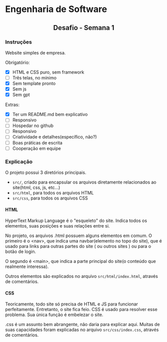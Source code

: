 # Engenharia de Software

<h2 align="center">Desafio - Semana 1</h2>

### Instruções

Website simples de empresa.

Obrigatório:

-   [x] HTML e CSS puro, sem framework
-   [ ] Três telas, no mínimo
-   [x] Sem template pronto
-   [x] Sem js
-   [x] Sem gpt

Extras:

-   [x] Ter um README.md bem explicativo
-   [ ] Responsivo
-   [ ] Hospedar no github
-   [ ] Responsivo
-   [ ] Criatividade e detalhes(específico, não?)
-   [ ] Boas práticas de escrita
-   [ ] Cooperação em equipe

### Explicação

O projeto possui 3 diretórios principais.

-   `src/`, criado para encapsular os arquivos diretamente relacionados ao site(html, css, js, etc...)
-   `src/html`, para todos os arquivos HTML
-   `src/css`, para todos os arquivos CSS

#### HTML

HyperText Markup Language é o "esqueleto" do site. Indica todos os elementos, suas posições e suas relações entre si.

No projeto, os arquivos .html possuem alguns elementos em comum. O primeiro é o \<nav\>, que indica uma navbar(elemento no topo
do site), que é usado para links para outras partes do site ( ou outros sites ) ou para o botão de login.

O segundo é \<main\>, que indica a parte principal do site(o conteúdo que realmente interessa).

Outros elementos são explicados no arquivo `src/html/index.html`, através de comentários.

#### CSS

Teoricamente, todo site só precisa de HTML e JS para funcionar perfeitamente. Entretanto, o site fica feio. CSS é usado para
resolver esse problema. Sua única função é embelezar o site.

.css é um assunto bem abrangente, não daria para explicar aqui. Muitas de suas capacidades foram explicadas no arquivo `src/css/index.css`,
através de comentários.
